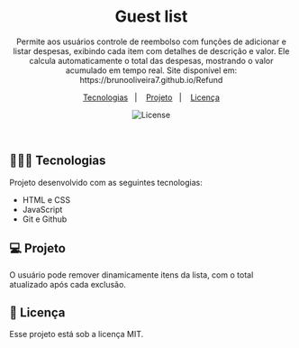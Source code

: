 <h1 align="center"> Guest list </h1>

<p align="center">
Permite aos usuários controle de reembolso com funções de adicionar e listar despesas, exibindo cada item com detalhes de descrição e valor. Ele calcula automaticamente o total das despesas, mostrando o valor acumulado em tempo real. Site disponível em: https://brunooliveira7.github.io/Refund
</p>

<p align="center">
  <a href="#-tecnologias">Tecnologias</a>&nbsp;&nbsp;&nbsp;|&nbsp;&nbsp;&nbsp;
  <a href="#-projeto">Projeto</a>&nbsp;&nbsp;&nbsp;|&nbsp;&nbsp;&nbsp;
  <a href="#memo-licença">Licença</a>
</p>

<p align="center">
  <img alt="License" src="">
</p>

<br>

## 🧑🏻‍💻 Tecnologias

Projeto desenvolvido com as seguintes tecnologias:

- HTML e CSS
- JavaScript
- Git e Github

## 💻 Projeto

O usuário pode remover dinamicamente itens da lista, com o total atualizado após cada exclusão.

## :memo: Licença

Esse projeto está sob a licença MIT.
